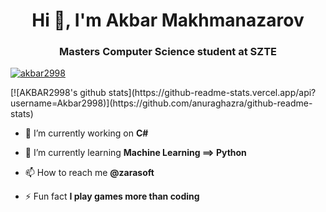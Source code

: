 <h1 align="center">Hi 👋, I'm Akbar Makhmanazarov</h1>
<h3 align="center">Masters Computer Science student at SZTE</h3>

<p align="left"> <a href="https://github.com/ryo-ma/github-profile-trophy"><img src="https://github-profile-trophy.vercel.app/?username=akbar2998" alt="akbar2998" /></a> </p>
[![AKBAR2998's github stats](https://github-readme-stats.vercel.app/api?username=Akbar2998)](https://github.com/anuraghazra/github-readme-stats)

- 🔭 I’m currently working on **C#**

- 🌱 I’m currently learning **Machine Learning ==> Python**

- 📫 How to reach me **@zarasoft**

- ⚡ Fun fact **I play games more than coding**



